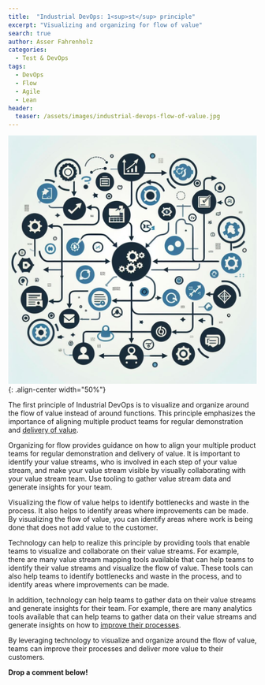 ```yaml
---
title:  "Industrial DevOps: 1<sup>st</sup> principle"
excerpt: "Visualizing and organizing for flow of value"
search: true
author: Asser Fahrenholz
categories: 
  - Test & DevOps
tags:
  - DevOps
  - Flow
  - Agile  
  - Lean
header:
  teaser: /assets/images/industrial-devops-flow-of-value.jpg
---
```

![image-center](/assets/images/industrial-devops-flow-of-value.jpg){: .align-center width="50%"}

The first principle of Industrial DevOps is to visualize and organize around the flow of value instead of around functions. This principle emphasizes the importance of aligning multiple product teams for regular demonstration and [delivery of value][1].

Organizing for flow provides guidance on how to align your multiple product teams for regular demonstration and delivery of value. It is important to identify your value streams, who is involved in each step of your value stream, and make your value stream visible by visually collaborating with your value stream team. Use tooling to gather value stream data and generate insights for your team.

Visualizing the flow of value helps to identify bottlenecks and waste in the process. It also helps to identify areas where improvements can be made. By visualizing the flow of value, you can identify areas where work is being done that does not add value to the customer.

Technology can help to realize this principle by providing tools that enable teams to visualize and collaborate on their value streams. For example, there are many value stream mapping tools available that can help teams to identify their value streams and visualize the flow of value. These tools can also help teams to identify bottlenecks and waste in the process, and to identify areas where improvements can be made.

In addition, technology can help teams to gather data on their value streams and generate insights for their team. For example, there are many analytics tools available that can help teams to gather data on their value streams and generate insights on how to [improve their processes][2].

By leveraging technology to visualize and organize around the flow of value, teams can improve their processes and deliver more value to their customers.

**Drop a comment below!**

[1]: <https://itrevolution.com/articles/what-is-industrial-devops/> "What is Industrial DevOps"
[2]: <https://itrevolution.com/articles/improve-flow-devops-value-stream/> "Understanding the Work in Our Value Stream and Improving Flow"
